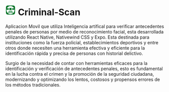 # ![Icono de Criminal-Scan](assets/icon32.png) Criminal-Scan

Aplicacion Movil que utiliza Inteligencia artifical para verificar antecedentes penales de personas por medio de reconocimiento facial, esta desarrollada utilizando React Native, Nativewind CSS y Expo.
Esta destinada para instituciones como la fuerza policial, establecimientos deportivos y entre otros donde necesiten una herramienta efectiva y eficiente para la identificación rápida y precisa de personas con historial delictivo.

Surgio de la necesidad de contar con herramientas eficaces para la identificación y verificación de antecedentes penales, esto es fundamental en la lucha contra el crimen y la promoción de la seguridad ciudadana, modernizando y optimizando los lentos, costosos y propensos errores de los métodos tradicionales. 
